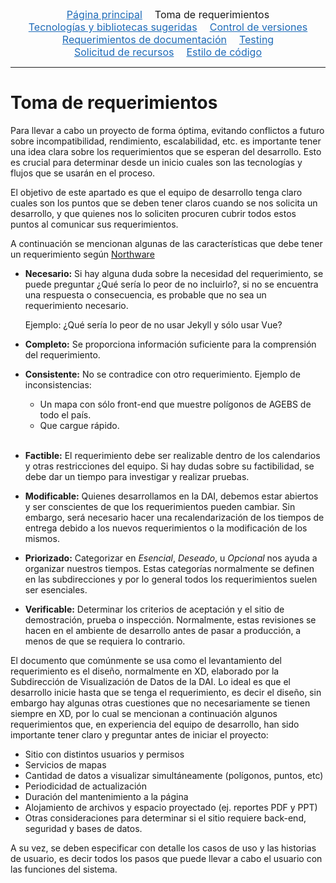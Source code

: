 <div class="topnav">
  <a href="https://conacyt-dai.github.io/protocolo-desarrollo/">Página principal</a>
  <span>Toma de requerimientos</span>
  <a href="tecnologias_y_bibliotecas">Tecnologías y bibliotecas sugeridas</a>
  <a href="control_versiones">Control de versiones</a>
  <a href="documentacion_de_proyectos">Requerimientos de documentación</a>
  <a href="testing">Testing</a>
  <a href="solicitud_de_recursos">Solicitud de recursos</a>
  <a href="estilo_de_codigo">Estilo de código</a>
</div>
<hr />


# Toma de requerimientos

Para llevar a cabo un proyecto de forma óptima, evitando conflictos a futuro sobre incompatibilidad, rendimiento, escalabilidad, etc. es importante tener una idea clara sobre los requerimientos que se esperan del desarrollo. Esto es crucial para determinar desde un inicio cuales son las tecnologías y flujos que se usarán en el proceso.

El objetivo de este apartado es que el equipo de desarrollo tenga claro cuales son los puntos que se deben tener claros cuando se nos solicita un desarrollo, y que quienes nos lo soliciten procuren cubrir todos estos puntos al comunicar sus requerimientos.

A continuación se mencionan algunas de las características que debe tener un requerimiento según [Northware](https://www.northware.mx/2012/01/15/tecnicas_efectivas_toma_requerimientos/)

* **Necesario:** Si hay alguna duda sobre la necesidad del requerimiento, se puede preguntar ¿Qué sería lo peor de no incluirlo?, si no se encuentra una respuesta o consecuencia, es probable que no sea un requerimiento necesario. 

	Ejemplo: ¿Qué sería lo peor de no usar Jekyll y sólo usar Vue?

* **Completo:** Se proporciona información suficiente para la comprensión del requerimiento.

* **Consistente:** No se contradice con otro requerimiento. Ejemplo de inconsistencias:
	* Un mapa con sólo front-end que muestre polígonos de AGEBS de todo el país.
	* Que cargue rápido.<br><br>

* **Factible:** El requerimiento debe ser realizable dentro de los calendarios y otras restricciones del equipo. Si hay dudas sobre su factibilidad, se debe dar un tiempo para investigar y realizar pruebas.

* **Modificable:** Quienes desarrollamos en la DAI, debemos estar abiertos y ser conscientes de que los requerimientos pueden cambiar. Sin embargo, será necesario hacer una recalendarización de los tiempos de entrega debido a los nuevos requerimientos o la modificación de los mismos.

* **Priorizado:** Categorizar en _Esencial_, _Deseado_, u _Opcional_ nos ayuda a organizar nuestros tiempos. Estas categorías normalmente se definen en las subdirecciones y por lo general todos los requerimientos suelen ser esenciales.

* **Verificable:** Determinar los criterios de aceptación y el sitio de demostración, prueba o inspección. Normalmente, estas revisiones se hacen en el ambiente de desarrollo antes de pasar a producción, a menos de que se requiera lo contrario.


El documento que comúnmente se usa como el levantamiento del requerimiento es el diseño, normalmente en XD, elaborado por la Subdirección de Visualización de Datos de la DAI. Lo ideal es que el desarrollo inicie hasta que se tenga el requerimiento, es decir el diseño, sin embargo hay algunas otras cuestiones que no necesariamente se tienen siempre en XD, por lo cual se mencionan a continuación algunos requerimientos que, en experiencia del equipo de desarrollo, han sido importante tener claro y preguntar antes de iniciar el proyecto:

* Sitio con distintos usuarios y permisos
* Servicios de mapas
* Cantidad de datos a visualizar  simultáneamente (polígonos, puntos, etc)
* Periodicidad de actualización
* Duración del mantenimiento a la página
* Alojamiento de archivos y espacio proyectado (ej. reportes PDF y PPT)
* Otras consideraciones para determinar si el sitio requiere back-end, seguridad y bases de datos.

A su vez, se deben especificar con detalle los casos de uso y las historias de usuario, es decir todos los pasos que puede llevar a cabo el usuario con las funciones del sistema.





<hr style="display:none" />
<style>.topnav{font-size:1rem;display:flex;justify-content:center;flex-wrap:wrap;}.topnav>a,span{margin-inline:10px;}.topnav>a{color:#1e6bb8;}.topnav>a:hover{text-decoration:none;color:#159957;}</style>